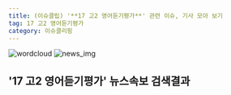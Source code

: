 ```yaml
---
title: (이슈클립) '**17 고2 영어듣기평가**' 관련 이슈, 기사 모아 보기
tag: 17 고2 영어듣기평가
category: 이슈클리핑
---
```

![wordcloud](https://s3.ap-northeast-2.amazonaws.com/lyrics101-wordcloud/2018-09-19-1537286439.png)
![news_img](https://user-images.githubusercontent.com/42597476/44507050-1206f400-a6e4-11e8-8d98-7ffbfebb353f.png)
## **'**17 고2 영어듣기평가**'** 뉴스속보 검색결과

